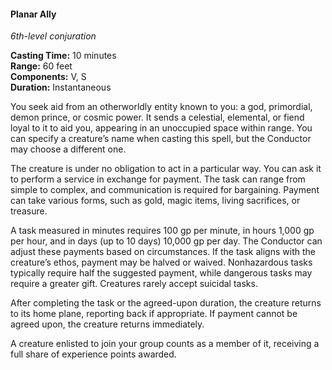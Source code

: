 #### Planar Ally
<!-- TODO Check and tag this spell -->
<!-- markdownlint-disable-next-line no-emphasis-as-heading -->
_6th-level conjuration_

**Casting Time:** 10 minutes \
**Range:** 60 feet \
**Components:** V, S \
**Duration:** Instantaneous

You seek aid from an otherworldly entity known to you: a god, primordial, demon prince, or cosmic power.
It sends a celestial, elemental, or fiend loyal to it to aid you, appearing in an unoccupied space within range.
You can specify a creature’s name when casting this spell, but the Conductor may choose a different one.

The creature is under no obligation to act in a particular way.
You can ask it to perform a service in exchange for payment.
The task can range from simple to complex, and communication is required for bargaining.
Payment can take various forms, such as gold, magic items, living sacrifices, or treasure.

A task measured in minutes requires 100 gp per minute, in hours 1,000 gp per hour, and in days (up to 10 days) 10,000 gp per day.
The Conductor can adjust these payments based on circumstances.
If the task aligns with the creature’s ethos, payment may be halved or waived.
Nonhazardous tasks typically require half the suggested payment, while dangerous tasks may require a greater gift.
Creatures rarely accept suicidal tasks.

After completing the task or the agreed-upon duration, the creature returns to its home plane, reporting back if appropriate.
If payment cannot be agreed upon, the creature returns immediately.

A creature enlisted to join your group counts as a member of it, receiving a full share of experience points awarded.
